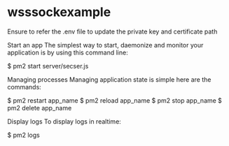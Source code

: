 # wsssockexample

Ensure to refer the .env file to update the private key and certificate path

Start an app
The simplest way to start, daemonize and monitor your application is by using this command line:

$ pm2 start server/secser.js


Managing processes
Managing application state is simple here are the commands:

$ pm2 restart app_name
$ pm2 reload app_name
$ pm2 stop app_name
$ pm2 delete app_name

Display logs
To display logs in realtime:

$ pm2 logs

